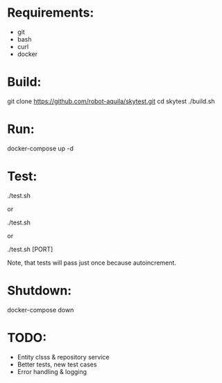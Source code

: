 # Requirements:

- git
- bash
- curl
- docker


# Build:

git clone https://github.com/robot-aquila/skytest.git
cd skytest
./build.sh


# Run:

docker-compose up -d


# Test:

./test.sh

or

./test.sh <HOST>

or

./test.sh <HOST> [PORT]

Note, that tests will pass just once because autoincrement.


# Shutdown:

docker-compose down


# TODO:

- Entity clsss & repository service
- Better tests, new test cases
- Error handling & logging
